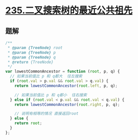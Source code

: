 # [235.二叉搜索树的最近公共祖先](https://leetcode-cn.com/problems/lowest-common-ancestor-of-a-binary-search-tree/)

## 题解

```js
/**
 * @param {TreeNode} root
 * @param {TreeNode} p
 * @param {TreeNode} q
 * @return {TreeNode}
 */
var lowestCommonAncestor = function (root, p, q) {
  // 如果当前值比 p 和 q都大  往左搜索
  if (root.val > p.val && root.val > q.val) {
    return lowestCommonAncestor(root.left, p, q);

    // 如果当前值比 p 和 q都小  往右搜索
  } else if (root.val < p.val && root.val < q.val) {
    return lowestCommonAncestor(root.right, p, q);

    // 说明有相等的情况 直接返回root
  } else {
    return root;
  }
};
```

